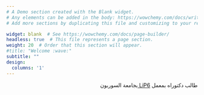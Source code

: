 ```yaml
---
# A Demo section created with the Blank widget.
# Any elements can be added in the body: https://wowchemy.com/docs/writing-markdown-latex/
# Add more sections by duplicating this file and customizing to your requirements.

widget: blank  # See https://wowchemy.com/docs/page-builder/
headless: true  # This file represents a page section.
weight: 20  # Order that this section will appear.
#title: "Welcome :wave:"
subtitle: ""
design:
  columns: '1'
---
```


<p dir="rtl"> 
طالب دكتوراه 
بمعمل
<a href="https://www.lip6.fr/"> LiP6 </a>
بجامعة السوربون
</p>


